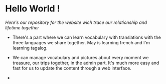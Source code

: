 # Hello World !

*Here's our repository for the website wich trace our relationship and lifetime together*

* There's a part where we can learn vocabulary with translations with the three languages we share together. May is learning french and I'm learning tagalog.

* We can manage vocabulary and pictures about every moment we treasure, our trips together, in the admin part. It's much more easy and fast for us to update the content through a web interface.

* 


